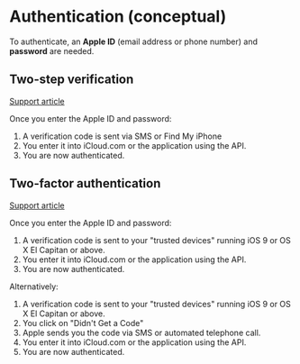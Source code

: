 # Authentication (conceptual)

To authenticate, an **Apple ID** (email address or phone number) and **password** are needed.

## Two-step verification

[Support article](https://support.apple.com/en-us/HT204152)

Once you enter the Apple ID and password:
1. A verification code is sent via SMS or Find My iPhone
2. You enter it into iCloud.com or the application using the API.
3. You are now authenticated.

## Two-factor authentication

[Support article](https://support.apple.com/en-us/HT204152)

Once you enter the Apple ID and password:
1. A verification code is sent to your "trusted devices" running iOS 9 or OS X El Capitan or above.
2. You enter it into iCloud.com or the application using the API.
3. You are now authenticated.

Alternatively:
1. A verification code is sent to your "trusted devices" running iOS 9 or OS X El Capitan or above.
2. You click on "Didn't Get a Code"
3. Apple sends you the code via SMS or automated telephone call.
4. You enter it into iCloud.com or the application using the API.
5. You are now authenticated.
